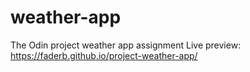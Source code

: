 # weather-app
The Odin project weather app assignment
Live preview:
https://faderb.github.io/project-weather-app/
